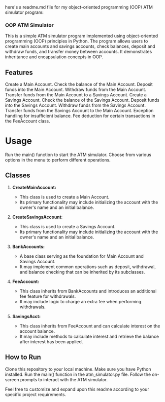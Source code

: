 
here's a readme.md file for my object-oriented programming (OOP) ATM simulator program:

### OOP ATM Simulator 
This is a simple ATM simulator program implemented using object-oriented programming (OOP) principles in Python. The program allows users to create main accounts and savings accounts, check balances, deposit and withdraw funds, and transfer money between accounts. It demonstrates inheritance and encapsulation concepts in OOP.

## Features
Create a Main Account.
Check the balance of the Main Account.
Deposit funds into the Main Account.
Withdraw funds from the Main Account.
Transfer funds from the Main Account to a Savings Account.
Create a Savings Account.
Check the balance of the Savings Account.
Deposit funds into the Savings Account.
Withdraw funds from the Savings Account.
Transfer funds from the Savings Account to the Main Account.
Exception handling for insufficient balance.
Fee deduction for certain transactions in the FeeAccount class.

# Usage
Run the main() function to start the ATM simulator.
Choose from various options in the menu to perform different operations.

## Classes

1. **CreateMainAccount:**
   - This class is used to create a Main Account.
   - Its primary functionality may include initializing the account with the owner's name and an initial balance.

2. **CreateSavingsAccount:**
   - This class is used to create a Savings Account.
   - Its primary functionality may include initializing the account with the owner's name and an initial balance.

3. **BankAccounts:**
   - A base class serving as the foundation for Main Account and Savings Account.
   - It may implement common operations such as deposit, withdrawal, and balance checking that can be inherited by its subclasses.

4. **FeeAccount:**
   - This class inherits from BankAccounts and introduces an additional fee feature for withdrawals.
   - It may include logic to charge an extra fee when performing withdrawals.

5. **SavingsAcct:**
   - This class inherits from FeeAccount and can calculate interest on the account balance.
   - It may include methods to calculate interest and retrieve the balance after interest has been applied.



## How to Run
Clone this repository to your local machine.
Make sure you have Python installed.
Run the main() function in the atm_simulator.py file.
Follow the on-screen prompts to interact with the ATM simulator.


Feel free to customize and expand upon this readme according to your specific project requirements.
